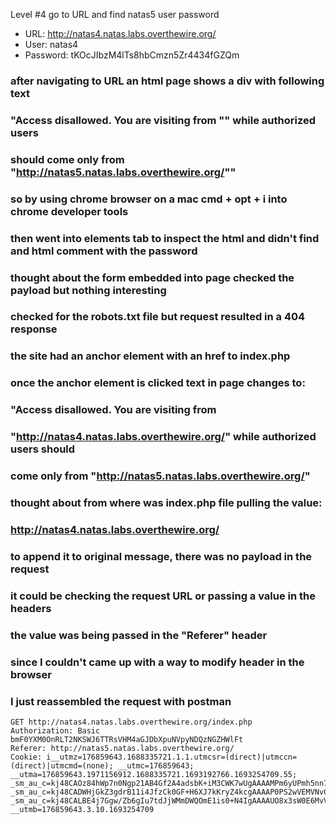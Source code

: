Level #4 go to URL and find natas5 user password

- URL: http://natas4.natas.labs.overthewire.org/
- User: natas4
- Password: tKOcJIbzM4lTs8hbCmzn5Zr4434fGZQm

### after navigating to URL an html page shows a div with following text
### "Access disallowed. You are visiting from "" while authorized users
### should come only from "http://natas5.natas.labs.overthewire.org/""
### so by using chrome browser on a mac cmd + opt + i into chrome developer tools
### then went into elements tab to inspect the html and didn't find and html comment with the password
### thought about the form embedded into page checked the payload but nothing interesting
### checked for the robots.txt file but request resulted in a 404 response
### the site had an anchor element with an href to index.php
### once the anchor element is clicked text in page changes to:
### "Access disallowed. You are visiting from 
### "http://natas4.natas.labs.overthewire.org/" while authorized users should
### come only from "http://natas5.natas.labs.overthewire.org/"
### thought about from where was index.php file pulling the value:
### http://natas4.natas.labs.overthewire.org/ 
### to append it to original message, there was no payload in the request
### it could be checking the request URL or passing a value in the headers
### the value was being passed in the "Referer" header
### since I couldn't came up with a way to modify header in the browser
### I just reassembled the request with postman
```
GET http://natas4.natas.labs.overthewire.org/index.php
Authorization: Basic bmF0YXM0OnRLT2NKSWJ6TTRsVHM4aGJDbXpuNVpyNDQzNGZHWlFt
Referer: http://natas5.natas.labs.overthewire.org/
Cookie: i__utmz=176859643.1688335721.1.1.utmcsr=(direct)|utmccn=(direct)|utmcmd=(none); __utmc=176859643; __utma=176859643.1971156912.1688335721.1693192766.1693254709.55; _sm_au_c=kj48CAOz84hWp7n0Ngp21AB4Gf2A4adsbK+iM3CWK7wUgAAAAMPm6yUPmh5nn7AapBsQ8Grd5YzOmCCJqvyoJAelMeho=; _sm_au_c=kj48CADWHjGkZ3gdrB11i4JfzCk0GF+H6XJ7kKryZ4kcgAAAAP0PS2wVEMVNvCmKuRe3olZq31G36KGEqVnEoLBMY4hs=; _sm_au_c=kj48CALBE4j7Ggw/Zb6gIu7tdJjWMmDWQOmE1is0+N4IgAAAAUO8x3sW0E6MvVTNW4vBPGeA+LS0R/9RS2ExIxmUotck=; __utmb=176859643.3.10.1693254709
```

### <!--The password for natas5 is Z0NsrtIkJoKALBCLi5eqFfcRN82Au2oD-->
